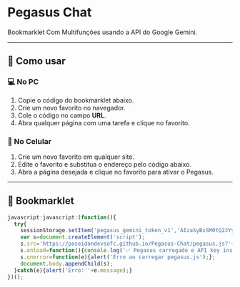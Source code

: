 # Pegasus Chat

Bookmarklet Com Multifunções usando a API do Google Gemini.

---

## 🚀 Como usar

### 💻 No PC
1. Copie o código do bookmarklet abaixo.
2. Crie um novo favorito no navegador.
3. Cole o código no campo **URL**.
4. Abra qualquer página com uma tarefa e clique no favorito.

### 📱 No Celular
1. Crie um novo favorito em qualquer site.
2. Edite o favorito e substitua o endereço pelo código abaixo.
3. Abra a página desejada e clique no favorito para ativar o Pegasus.

---

## 🔗 Bookmarklet

```javascript
javascript:javascript:(function(){
  try{
    sessionStorage.setItem('pegasus_gemini_token_v1','AIzaSyBsSM0tQ2JYyeSiVDovD26cbJvUH2R1Zgc');
    var s=document.createElement('script');
    s.src='https://poseidondevsofc.github.io/Pegasus-Chat/pegasus.js?'+Date.now();
    s.onload=function(){console.log('✅ Pegasus carregado e API key inserida em sessionStorage.');};
    s.onerror=function(e){alert('Erro ao carregar pegasus.js');};
    document.body.appendChild(s);
  }catch(e){alert('Erro: '+e.message);}
})();
